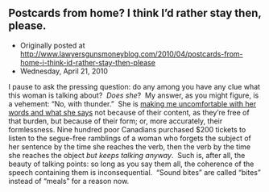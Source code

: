 ## Postcards from home? I think I’d rather stay then, please.

 * Originally posted at http://www.lawyersgunsmoneyblog.com/2010/04/postcards-from-home-i-think-id-rather-stay-then-please
 * Wednesday, April 21, 2010

I pause to ask the pressing question: do any among you have any clue what this woman is talking about?  _Does she_?  My answer, as you might figure, is a vehement: “No, with thunder.”  She is [making me uncomfortable with her words and what she says](http://acephalous.typepad.com/acephalous/2007/03/and\_yet\_i\_still.html) not because of their content, as they’re free of that burden, but because of their form; or, more accurately, their formlessness. Nine hundred poor Canadians purchased $200 tickets to listen to the segue-free ramblings of a woman who forgets the subject of her sentence by the time she reaches the verb, then the verb by the time she reaches the object _but keeps talking anyway_.  Such is, after all, the beauty of talking points: so long as you say them all, the coherence of the speech containing them is inconsequential.  “Sound bites” are called “bites” instead of “meals” for a reason now.